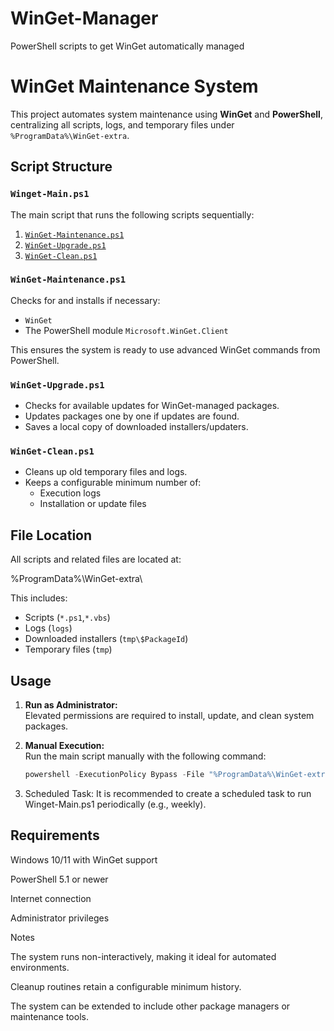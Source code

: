 # WinGet-Manager
PowerShell scripts to get WinGet automatically managed

# WinGet Maintenance System

This project automates system maintenance using **WinGet** and **PowerShell**, centralizing all scripts, logs, and temporary files under `%ProgramData%\WinGet-extra`.

## Script Structure

### `Winget-Main.ps1`
The main script that runs the following scripts sequentially:
1. [`WinGet-Maintenance.ps1`](#winget-maintenanceps1)
2. [`WinGet-Upgrade.ps1`](#winget-upgradeps1)
3. [`WinGet-Clean.ps1`](#winget-cleanps1)

### `WinGet-Maintenance.ps1`
Checks for and installs if necessary:
- `WinGet`
- The PowerShell module `Microsoft.WinGet.Client`

This ensures the system is ready to use advanced WinGet commands from PowerShell.

### `WinGet-Upgrade.ps1`
- Checks for available updates for WinGet-managed packages.
- Updates packages one by one if updates are found.
- Saves a local copy of downloaded installers/updaters.

### `WinGet-Clean.ps1`
- Cleans up old temporary files and logs.
- Keeps a configurable minimum number of:
  - Execution logs
  - Installation or update files

## File Location

All scripts and related files are located at:

%ProgramData%\WinGet-extra\

This includes:
- Scripts (`*.ps1`,`*.vbs`)
- Logs (`logs`)
- Downloaded installers (`tmp\$PackageId`)
- Temporary files (`tmp`)

## Usage

1. **Run as Administrator:**  
   Elevated permissions are required to install, update, and clean system packages.

2. **Manual Execution:**  
   Run the main script manually with the following command:
   ```powershell
   powershell -ExecutionPolicy Bypass -File "%ProgramData%\WinGet-extra\Winget-Main.ps1"

3. Scheduled Task:
It is recommended to create a scheduled task to run Winget-Main.ps1 periodically (e.g., weekly).


## Requirements

Windows 10/11 with WinGet support

PowerShell 5.1 or newer

Internet connection

Administrator privileges


Notes

The system runs non-interactively, making it ideal for automated environments.

Cleanup routines retain a configurable minimum history.

The system can be extended to include other package managers or maintenance tools.

